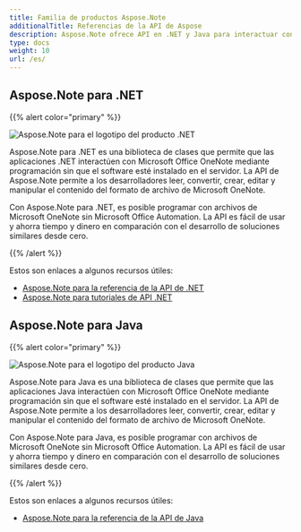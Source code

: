 ```yaml
---
title: Familia de productos Aspose.Note
additionalTitle: Referencias de la API de Aspose
description: Aspose.Note ofrece API en .NET y Java para interactuar con Microsoft Office OneNote mediante programación sin que el software esté instalado en el servidor. Las API de Aspose.Note permiten a los desarrolladores leer, convertir, crear, editar y manipular el contenido del formato de archivo de Microsoft OneNote.
type: docs
weight: 10
url: /es/
---
```


## Aspose.Note para .NET

{{% alert color="primary" %}} 

![Aspose.Note para el logotipo del producto .NET](../home_1.png)

Aspose.Note para .NET es una biblioteca de clases que permite que las aplicaciones .NET interactúen con Microsoft Office OneNote mediante programación sin que el software esté instalado en el servidor. La API de Aspose.Note permite a los desarrolladores leer, convertir, crear, editar y manipular el contenido del formato de archivo de Microsoft OneNote.

Con Aspose.Note para .NET, es posible programar con archivos de Microsoft OneNote sin Microsoft Office Automation. La API es fácil de usar y ahorra tiempo y dinero en comparación con el desarrollo de soluciones similares desde cero.

{{% /alert %}} 

Estos son enlaces a algunos recursos útiles:
- [Aspose.Note para la referencia de la API de .NET](/note/es/net/)
- [Aspose.Note para tutoriales de API .NET](/tutorials/note/es/net/)

## Aspose.Note para Java

{{% alert color="primary" %}} 

![Aspose.Note para el logotipo del producto Java](../home_2.png)

Aspose.Note para Java es una biblioteca de clases que permite que las aplicaciones Java interactúen con Microsoft Office OneNote mediante programación sin que el software esté instalado en el servidor. La API de Aspose.Note permite a los desarrolladores leer, convertir, crear, editar y manipular el contenido del formato de archivo de Microsoft OneNote.

Con Aspose.Note para Java, es posible programar con archivos de Microsoft OneNote sin Microsoft Office Automation. La API es fácil de usar y ahorra tiempo y dinero en comparación con el desarrollo de soluciones similares desde cero.

{{% /alert %}}

Estos son enlaces a algunos recursos útiles:
- [Aspose.Note para la referencia de la API de Java](/note/java/)